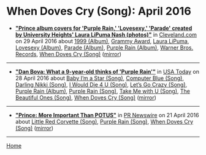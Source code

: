 # When Doves Cry (Song): April 2016

 - [**"Prince album covers for 'Purple Rain,' 'Lovesexy,' 'Parade' created by University Heights' Laura LiPuma Nash (photos)"**](https://www.cleveland.com/entertainment/2016/04/prince_album_covers_for_purple.html) in [Cleveland.com](https://www.cleveland.com/) on 29 April 2016 about [1999 (Album)](../../../topics/album/1999/index.md), [Grammy Award](../../../topics/grammy-award/index.md), [Laura LiPuma](../../../topics/laura-lipuma/index.md), [Lovesexy (Album)](../../../topics/album/lovesexy/index.md), [Parade (Album)](../../../topics/album/parade/index.md), [Purple Rain (Album)](../../../topics/album/purple-rain/index.md), [Warner Bros. Records](../../../topics/warner-bros-records/index.md), [When Doves Cry (Song)](../../../topics/song/when-doves-cry/index.md) ([mirror](https://web.archive.org/web/*/https://www.cleveland.com/entertainment/2016/04/prince_album_covers_for_purple.html))

----

 - [**"Dan Bova: What a 9-year-old thinks of 'Purple Rain'"**](https://usatoday.com/story/life/2016/04/27/dan-bovas-prince-tribute/83599176/) in [USA Today](https://usatoday.com/) on 28 April 2016 about [Baby I’m a Star (Song)](../../../topics/song/baby-i-m-a-star/index.md), [Computer Blue (Song)](../../../topics/song/computer-blue/index.md), [Darling Nikki (Song)](../../../topics/song/darling-nikki/index.md), [I Would Die 4 U (Song)](../../../topics/song/i-would-die-4-u/index.md), [Let’s Go Crazy (Song)](../../../topics/song/let-s-go-crazy/index.md), [Purple Rain (Album)](../../../topics/album/purple-rain/index.md), [Purple Rain (Song)](../../../topics/song/purple-rain/index.md), [Take Me with U (Song)](../../../topics/song/take-me-with-u/index.md), [The Beautiful Ones (Song)](../../../topics/song/the-beautiful-ones/index.md), [When Doves Cry (Song)](../../../topics/song/when-doves-cry/index.md) ([mirror](https://web.archive.org/web/*/https://usatoday.com/story/life/2016/04/27/dan-bovas-prince-tribute/83599176/))

----

 - [**"Prince: More Important Than POTUS"**](https://www.prnewswire.com/news-releases/prince-more-important-than-potus-300255767.html) in [PR Newswire](https://www.prnewswire.com/) on 21 April 2016 about [Little Red Corvette (Song)](../../../topics/song/little-red-corvette/index.md), [Purple Rain (Song)](../../../topics/song/purple-rain/index.md), [When Doves Cry (Song)](../../../topics/song/when-doves-cry/index.md) ([mirror](https://web.archive.org/web/*/https://www.prnewswire.com/news-releases/prince-more-important-than-potus-300255767.html))

----

[Home](./)
